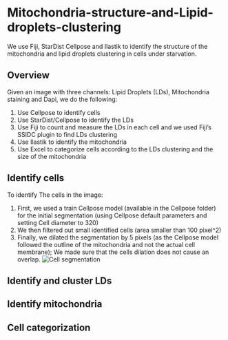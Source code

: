 # Mitochondria-structure-and-Lipid-droplets-clustering
We use Fiji, StarDist Cellpose and Ilastik to identify the structure of the mitochondria and lipid droplets clustering in cells under starvation.
## Overview
Given an image with three channels: Lipid Droplets (LDs), Mitochondria staining and Dapi, we do the following:
1. Use Cellpose to identify cells
2. Use StarDist/Cellpose to identify the LDs
3. Use Fiji to count and measure the LDs in each cell and we used Fiji’s SSIDC plugin to find LDs clustering
4. Use Ilastik to identify the mitochondria
5. Use Excel to categorize cells according to the LDs clustering and the size of the mitochondria 
## Identify cells
To identify The cells in the image:
1. First, we used a train Cellpose model (available in the Cellpose folder) for the initial segmentation (using Cellpose default parameters and setting Cell diameter to 320)
2. We then filtered out small identified cells (area smaller than 100 pixel^2)
3. Finally, we dilated the segmentation by 5 pixels (as the Cellpose model followed the outline of the mitochondria and not the actual cell membrane); We made sure that the cells dilation does not cause an overlap.
![Cell segmentation](https://github.com/WIS-MICC-CellObservatory/Mitochondria-structure-and-Lipid-droplets-clustering/assets/64706090/b14a8658-0810-4093-b68f-0dad955bd585)

## Identify and cluster LDs
## Identify mitochondria
## Cell categorization
